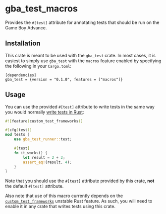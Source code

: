 # gba_test_macros
Provides the `#[test]` attribute for annotating tests that should be run on the Game Boy Advance.

## Installation
This crate is meant to be used with the `gba_test` crate. In most cases, it is easiest to
simply use `gba_test` with the `macros` feature enabled by specifying the following in your
`Cargo.toml`:

```
[dependencies]
gba_test = {version = "0.1.0", features = ["macros"]}
```

## Usage
You can use the provided `#[test]` attribute to write tests in the same way you would normally
[write tests in Rust](https://doc.rust-lang.org/book/ch11-01-writing-tests.html):

``` rust
#![feature(custom_test_frameworks)]

#[cfg(test)]
mod tests {
    use gba_test_runner::test;

    #[test]
    fn it_works() {
        let result = 2 + 2;
        assert_eq!(result, 4);
    }
}
```

Note that you should use the `#[test]` attribute provided by this crate, **not** the default
`#[test]` attribute.

Also note that use of this macro currently depends on the
[`custom_test_frameworks`](https://doc.rust-lang.org/beta/unstable-book/language-features/custom-test-frameworks.html)
unstable Rust feature. As such, you will need to enable it in any crate that writes tests using
this crate.
